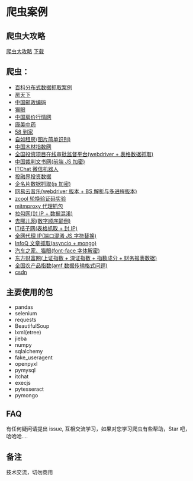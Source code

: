 # 爬虫案例

## 爬虫大攻略

[爬虫大攻略](image/SpiderSummary.png)
[下载](image/爬虫大攻略.xmind)

## 爬虫：

- [百科分布式数据抓取案例](BaikeDistributeSpider)
- [房天下](HouseWorldNewHouse)
- [中国邮政编码](ZipCode)
- [猫眼](maoyan)
- [中国房价行情网](ChinaHousePrice)
- [康美中药](kangmeizhongyao)
- [58 到家](58daojia)
- [自如租房(图片简单识别)](ziru)
- [中国木材指数网](yuzhuprice)
- [全国投资项目在线审批监督平台(webdriver + 表格数据抓取)](wwwtzxmgovcn)
- [中国裁判文书网(前端 JS 加密)](wenshu)
- [ITChat 微信机器人](wechartrobot)
- [投融界投资数据](tourongzi)
- [企名片数据抓取(js 加密)](qimingpian)
- [网易云音乐(webdriver 版本 + BS 解析与多进程版本)](NeteaseCloudMusic)
- [zcool 轮换验证码实验](zcool)
- [mitmproxy 代理抓包](mitmproxyspider)
- [拉勾网(封 IP + 数据混淆)](lagou)
- [去哪儿网(数字顺序颠倒)](selenium+qunaerwang)
- [IT桔子网(表格抓取 + 封 IP)](ITOrange)
- [全网代理 IP(端口混淆 JS 字符替换)](IP)
- [InfoQ 文章抓取(asyncio + mongo)](InfoQ)
- [汽车之家、猫眼(font-face 字体解密)](fontfaceDecrypt)
- [东方财富网(上证指数 + 深证指数 + 指数成分 + 财务报表数据)](EastWealthWebsite)
- [全国农产品指数(amf 数据传输格式问题)](agriculture)
- [csdn](csdn)

## 主要使用的包

- pandas
- selenium
- requests
- BeautifulSoup
- lxml(etree)
- jieba
- numpy
- sqlalchemy
- fake_useragent
- openpyxl
- pymysql
- itchat
- execjs
- pytesseract
- pymongo


## FAQ

有任何疑问请提出 issue, 互相交流学习，如果对您学习爬虫有些帮助，Star 吧，哈哈哈....

## 备注

技术交流，切勿商用
